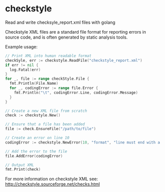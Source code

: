 # checkstyle
Read and write checksyle_report.xml files with golang

Checkstyle XML files are a standard file format for reporting errors in source code, and is often generated by static analysis tools.

Example usage:

```go
// Print XML into human readable format
checkSyle, err := checkstyle.ReadFile("checkstyle_report.xml")
if err != nil {
  log.Fatal(err)
}
for _, file := range checkStyle.File {
  fmt.Println(File.Name)
  for _, codingError := range file.Error {
    fmt.Println("\t", codingError.Line, codingError.Message)
  }
}

// Create a new XML file from scratch
check := checkstyle.New()

// Ensure that a file has been added
file := check.EnsureFile("/path/to/file")

// Create an error on line 10
codingError := checkstyle.NewError(10, "format", "line must end with a full stop")

// Add the error to the file
file.AddError(codingError)

// Output XML
fmt.Print(check)
```

For more information on checkstyle XML see: http://checkstyle.sourceforge.net/checks.html
